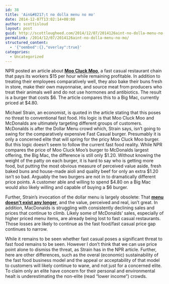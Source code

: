 ```yaml
---
id: 38
title: 'Ain&#8217;t no dolla menu no mo'
date: 2014-12-07T13:02:14+00:00
author: scottisloud
layout: post
guid: http://scottlougheed.com/2014/12/07/2014126aint-no-dolla-menu-no-mo/
permalink: /2014/12/07/2014126aint-no-dolla-menu-no-mo/
structured_content:
  - '{"oembed":{},"overlay":true}'
categories:
  - Uncategorized
---
```

NPR posted an article about **[Moo Cluck Moo](http://www.npr.org/blogs/thesalt/2014/12/04/368442087/a-burger-joint-pays-15-an-hour-and-yes-its-making-money?utm_medium=RSS&utm_campaign=thesalt)**, a fast casual restaurant chain that pays its workers $15 per hour while remaining profitable. In addition to treating their employees comparatively well, they also bake their buns fresh in store, make their own mayonnaise, and source meat from producers who treat their animals well and do not use hormones and antibiotics. The result is a burger that costs $6. The article compares this to a Big Mac, currently priced at $4.80. 

Michael Strain, an economist, is quoted in the article stating that this poses no threat to conventional fast food. His logic is that Moo Cluck Moo and McDonalds are ultimately targeting different groups of customers. McDonalds is after the Dollar Menu crowd which, Strain says, isn&#8217;t going to swing for the comparatively expensive Fast Casual burger. Presumably it is only a concerned elite that will spring for the pricy Moo Cluck Moo burger. But this logic doesn&#8217;t seem to follow the current fast food reality. While NPR compares the price of Moo Cluck Moo&#8217;s burger to McDonalds largest offering, the Big Mac, the difference is still only $1.20. Without knowing the weight of the patty on each burger, it is hard to say who is getting more food, but putting the most obvious measure of perceived value aside, fresh baked buns and house-made aioli and quality beef for only an extra $1.20 isn&#8217;t so bad. Arguably the two burgers are not in to dramatically different price points. A customer able and willing to spend $4.80 on a Big Mac would also likely willing and capable of buying a $6 burger. 

Further, Strain&#8217;s invocation of the dollar menu is largely obsolete: That **[menu doesn&#8217;t exist any longer](http://articles.chicagotribune.com/2013-08-11/business/ct-biz-0811-mcdonalds-stratton-20130811_1_dollar-menu-jeff-stratton-u-s-same-store-sales)**, and the value, perceived and real, isn&#8217;t great. In addition, MacDonalds is struggling with consistently declining sales and prices that continue to climb. Likely some of McDonalds&#8217; sales, especially of higher priced menu items, are already being lost to fast casual restaurants. Those losses are likely to continue as the fast food/fast casual price gap continues to narrow.

While it remains to be seen whether fast casual poses a significant threat to fast food remains to be seen. However I don&#8217;t think that we can use price point alone to dismiss the threat, as Strain has in the NPR article. Further, here are other differences, such as the overal (economic) sustainability of the fast food business model and the appeal or acceptability of that model to customers will likely continue to wane, and not just for a concerned elite. To claim only an elite have concern for their personal and environmental healt is underestimating the non-elite (read &#8220;lower income&#8221;) crowds.